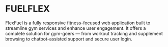 # FUELFLEX
FlexFuel is a fully responsive fitness-focused web application built to streamline gym services and enhance user engagement. It offers a complete solution for gym-goers — from workout tracking and supplement browsing to chatbot-assisted support and secure user login.
